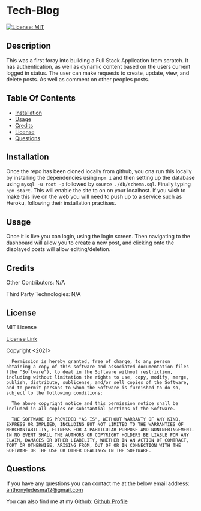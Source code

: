 # Tech-Blog

[![License: MIT](https://img.shields.io/badge/License-MIT-yellow.svg)](https://opensource.org/licenses/MIT)

## Description

This was a first foray into building a Full Stack Application from scratch. It has authentication, as well as dynamic content based on the users current logged in status. The user can make requests to create, update, view, and delete posts. As well as comment on other peoples posts.

## Table Of Contents

- [Installation](#installation)
- [Usage](#usage)
- [Credits](#credits)
- [License](#license)
- [Questions](#questions)

## Installation

Once the repo has been cloned locally from github, you cna run this locally by installing the dependencies using `npm i` and then setting up the database using `mysql -u root -p` followed by `source ./db/schema.sql`. Finally typing `npm start`. This will enable the site to on on your localhost. If you wish to make this live on the web you will need to push up to a service such as Heroku, following their installation practises.

## Usage

Once it is live you can login, using the login screen. Then navigating to the dashboard will allow you to create a new post, and clicking onto the displayed posts will allow editing/deletion.

## Credits

Other Contributors:
N/A

Third Party Technologies:
N/A

## License

MIT License

[License Link](https://opensource.org/licenses/MIT)

Copyright <2021> <Anthony Ledesma>

      Permission is hereby granted, free of charge, to any person obtaining a copy of this software and associated documentation files (the "Software"), to deal in the Software without restriction, including without limitation the rights to use, copy, modify, merge, publish, distribute, sublicense, and/or sell copies of the Software, and to permit persons to whom the Software is furnished to do so, subject to the following conditions:

      The above copyright notice and this permission notice shall be included in all copies or substantial portions of the Software.

      THE SOFTWARE IS PROVIDED "AS IS", WITHOUT WARRANTY OF ANY KIND, EXPRESS OR IMPLIED, INCLUDING BUT NOT LIMITED TO THE WARRANTIES OF MERCHANTABILITY, FITNESS FOR A PARTICULAR PURPOSE AND NONINFRINGEMENT. IN NO EVENT SHALL THE AUTHORS OR COPYRIGHT HOLDERS BE LIABLE FOR ANY CLAIM, DAMAGES OR OTHER LIABILITY, WHETHER IN AN ACTION OF CONTRACT, TORT OR OTHERWISE, ARISING FROM, OUT OF OR IN CONNECTION WITH THE SOFTWARE OR THE USE OR OTHER DEALINGS IN THE SOFTWARE.

## Questions

If you have any questions you can contact me at the below email address:
anthonyledesma12@gmail.com

You can also find me at my Github:
[Github Profile](https://github.com/Anchoviess)
